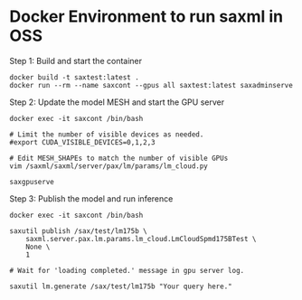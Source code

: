 Docker Environment to run saxml in OSS
======================================

Step 1: Build and start the container
```
docker build -t saxtest:latest .
docker run --rm --name saxcont --gpus all saxtest:latest saxadminserve
```

Step 2: Update the model MESH and start the GPU server
```
docker exec -it saxcont /bin/bash

# Limit the number of visible devices as needed.
#export CUDA_VISIBLE_DEVICES=0,1,2,3

# Edit MESH_SHAPEs to match the number of visible GPUs
vim /saxml/saxml/server/pax/lm/params/lm_cloud.py

saxgpuserve
```

Step 3: Publish the model and run inference
```
docker exec -it saxcont /bin/bash

saxutil publish /sax/test/lm175b \
    saxml.server.pax.lm.params.lm_cloud.LmCloudSpmd175BTest \
    None \
    1

# Wait for 'loading completed.' message in gpu server log.

saxutil lm.generate /sax/test/lm175b "Your query here."
```
